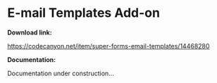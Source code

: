 # E-mail Templates Add-on

**Download link:**

<https://codecanyon.net/item/super-forms-email-templates/14468280>

**Documentation:**

Documentation under construction...
